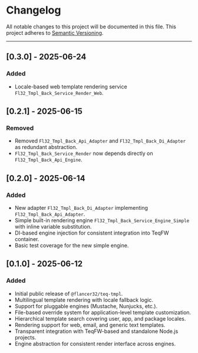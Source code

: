 # Changelog

All notable changes to this project will be documented in this file.
This project adheres to [Semantic Versioning](https://semver.org/).

---

## [0.3.0] - 2025-06-24

### Added
- Locale-based web template rendering service `Fl32_Tmpl_Back_Service_Render_Web`.

## [0.2.1] - 2025-06-15

### Removed
- Removed `Fl32_Tmpl_Back_Api_Adapter` and `Fl32_Tmpl_Back_Di_Adapter` as redundant abstraction.
- `Fl32_Tmpl_Back_Service_Render` now depends directly on `Fl32_Tmpl_Back_Api_Engine`.

## [0.2.0] - 2025-06-14

### Added

- New adapter `Fl32_Tmpl_Back_Di_Adapter` implementing `Fl32_Tmpl_Back_Api_Adapter`.
- Simple built-in rendering engine `Fl32_Tmpl_Back_Service_Engine_Simple` with inline variable substitution.
- DI-based engine injection for consistent integration into TeqFW container.
- Basic test coverage for the new simple engine.

## [0.1.0] - 2025-06-12

### Added

- Initial public release of `@flancer32/teq-tmpl`.
- Multilingual template rendering with locale fallback logic.
- Support for pluggable engines (Mustache, Nunjucks, etc.).
- File-based override system for application-level template customization.
- Hierarchical template search covering user, app, and package locales.
- Rendering support for web, email, and generic text templates.
- Transparent integration with TeqFW-based and standalone Node.js projects.
- Engine abstraction for consistent render interface across engines.
